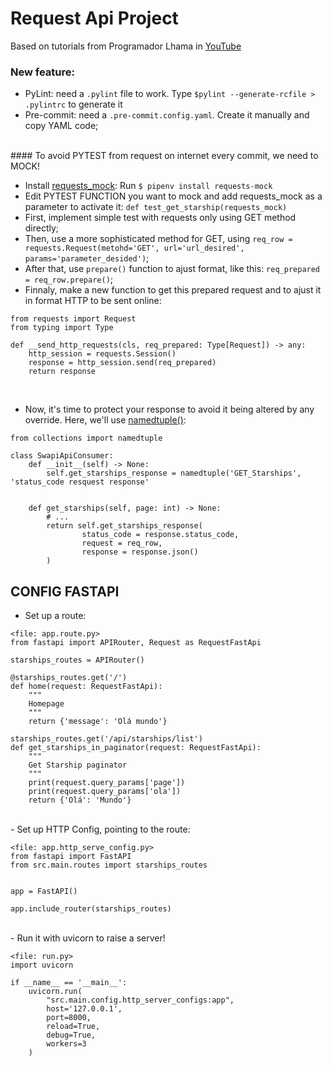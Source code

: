 # Request Api Project

Based on tutorials from Programador Lhama in [YouTube](https://www.youtube.com/watch?v=MtyDUwJTkNE&list=PLAgbpJQADBGLG_ap3sbYefUp8HsiTt6Kf)
### New feature:<br>
- PyLint: need a `.pylint` file to work. Type `$pylint --generate-rcfile > .pylintrc` to generate it<br>
- Pre-commit: need a `.pre-commit.config.yaml`. Create it manually and copy YAML code;<br>
<br>
#### To avoid PYTEST from request on internet every commit, we need to MOCK!<br>

- Install [requests_mock](https://pypi.org/project/requests-mock/): Run `$ pipenv install requests-mock`
- Edit PYTEST FUNCTION you want to mock and add requests_mock as a parameter to activate it: `def test_get_starship(requests_mock)`
- First, implement simple test with requests only using GET method directly;<br>
- Then, use a more sophisticated method for GET, using `req_row = requests.Request(metohd='GET', url='url_desired', params='parameter_desided')`;<br>
- After that, use `prepare()` function to ajust format, like this: `req_prepared = req_row.prepare()`;<br>
- Finnaly, make a new function to get this prepared request and to ajust it in format HTTP to be sent online:<br>

```
from requests import Request
from typing import Type

def __send_http_requests(cls, req_prepared: Type[Request]) -> any:
    http_session = requests.Session()
    response = http_session.send(req_prepared)
    return response
```

<br>

- Now, it's time to protect your response to avoid it being altered by any override. Here,
we'll use [namedtuple()](https://docs.python.org/3/library/collections.html#collections.namedtuple):<br>

```
from collections import namedtuple

class SwapiApiConsumer:
    def __init__(self) -> None:
        self.get_starships_response = namedtuple('GET_Starships', 'status_code resquest response'
        
    
    def get_starships(self, page: int) -> None:
        # ...
        return self.get_starships_response(
                status_code = response.status_code,
                request = req_row,
                response = response.json()
        )
```

## CONFIG FASTAPI<br>
- Set up a route:<br>

```
<file: app.route.py>
from fastapi import APIRouter, Request as RequestFastApi

starships_routes = APIRouter()

@starships_routes.get('/')
def home(request: RequestFastApi):
    """
    Homepage
    """
    return {'message': 'Olá mundo'}
    
starships_routes.get('/api/starships/list')
def get_starships_in_paginator(request: RequestFastApi):
    """
    Get Starship paginator
    """
    print(request.query_params['page'])
    print(request.query_params['ola'])
    return {'Olá': 'Mundo'}
```
<br>
- Set up HTTP Config, pointing to the route:<br>

```
<file: app.http_serve_config.py>
from fastapi import FastAPI
from src.main.routes import starships_routes


app = FastAPI()

app.include_router(starships_routes)
```
<br>
- Run it with uvicorn to raise a server!<br>

```
<file: run.py>
import uvicorn

if __name__ == '__main__':
    uvicorn.run(
        "src.main.config.http_server_configs:app",
        host='127.0.0.1',
        port=8000,
        reload=True,
        debug=True,
        workers=3
    )
```
<br>
